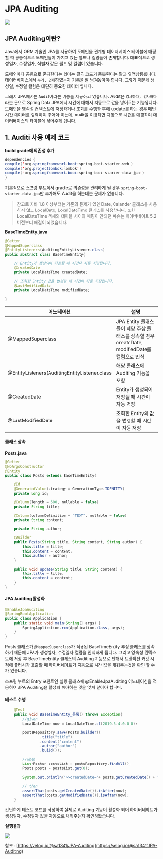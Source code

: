 # JPA Auditing



![](https://media.vlpt.us/images/sa1341/post/ddfe89e6-cd0d-4b9e-bb4a-4f4ae2759ac5/JPA.png)

## JPA Auditing이란? <a href="#jpa-auditing" id="jpa-auditing"></a>

Java에서 ORM 기술인 JPA를 사용하여 도메인을 관계형 데이터베이스 테이블에 매핑할 때 공통적으로 도메인들이 가지고 있는 필드나 컬럼들이 존재합니다. 대표적으로 생성일자, 수정일자, 식별자 같은 필드 및 컬럼이 있습니다.

도메인마다 공통으로 존재한다는 의미는 결국 코드가 중복된다는 말과 일맥상통합니다.\
데이터베이스에서 `누가, 언제`하였는지 기록을 잘 남겨놓아야 합니다. 그렇기 때문에 생성일, 수정일 컬럼은 대단히 중요한 데이터 입니다.

그래서 JPA에서는 `Audit`이라는 기능을 제공하고 있습니다. Audit은 `감시하다, 감사하다`라는 뜻으로 Spring Data JPA에서 시간에 대해서 자동으로 값을 넣어주는 기능입니다. 도메인을 영속성 컨텍스트에 저장하거나 조회를 수행한 후에 update를 하는 경우 매번 시간 데이터를 입력하여 주어야 하는데, audit을 이용하면 자동으로 시간을 매핑하여 데이터베이스의 테이블에 넣어주게 됩니다.

## 1. Auditi 사용 예제 코드 <a href="#1-auditi" id="1-auditi"></a>

**build.grade에 의존성 추가**

```java
dependencies {
compile('org.springframework.boot:spring-boot-starter-web')
compile('org.projectlombok:lombok')
compile('org.springframework.boot:spring-boot-starter-data-jpa')
}
```

기본적으로 스프링 부트에서 gradle로 의존성을 관리하게 될 경우 `spring-boot-starter-data-jpa`만 추가해도 Audit을 하는데는 문제가 없습니다.

> 참고로 자바 1.8 이상부터는 기존의 문제가 있던 Date, Calander 클래스를 사용하지 않고 LocalDate, LocalDateTime 클래스를 사용합니다. 또한 LocalDateTime 객체와 테이블 사이의 매핑이 안되던 이슈는 하이버네이트 5.2 버전부터 해결이 되었습니다.

**BaseTimeEntity.java**

```java
@Getter
@MappedSuperclass 
@EntityListeners(AuditingEntityListener.class) 
public abstract class BaseTimeEntity{

    // Entity가 생성되어 저장될 때 시간이 자동 저장됩니다.
    @CreatedDate
    private LocalDateTime createdDate;

    // 조회한 Entity 값을 변경할 때 시간이 자동 저장됩니다.
    @LastModifiedDate
    private LocalDateTime modifiedDate;

}
```

| 어노테이션                                         | 설명                                                                   |
| --------------------------------------------- | -------------------------------------------------------------------- |
| @MappedSuperclass                             | JPA Entity 클래스들이 해당 추상 클래스를 상속할 경우 createDate, modifiedDate를 컬럼으로 인식 |
| @EntityListeners(AuditingEntityListener.class | 해당 클래스에 Auditing 기능을 포함                                              |
| @CreatedDate                                  | Entity가 생성되어 저장될 때 시간이 자동 저장                                         |
| @LastModifiedDate                             | 조회한 Entity의 값을 변경할 때 시간이 자동 저장                                       |

#### 클래스 상속 <a href="#undefined" id="undefined"></a>

**Posts.java**

```java
@Getter
@NoArgsConstructor
@Entity
public class Posts extends BaseTimeEntity{

    @Id
    @GeneratedValue(strategy = GenerationType.IDENTITY)
    private Long id;

    @Column(length = 500, nullable = false)
    private String title;

    @Column(columnDefinition = "TEXT", nullable = false)
    private String content;

    private String author;

    @Builder
    public Posts(String title, String content, String author) {
        this.title = title;
        this.content = content;
        this.author = author;
    }

    public void update(String title, String content) {
        this.title = title;
        this.content = content;
    }
}
```

#### JPA Auditing 활성화 <a href="#jpa-auditing" id="jpa-auditing"></a>

```java
@EnableJpaAuditing 
@SpringBootApplication
public class Application {
    public static void main(String[] args) {
        SpringApplication.run(Application.class, args);
    }
}
```

Posts 클래스가 `@MappedSuperclass`가 적용된 BaseTimeEntity 추상 클래스를 상속하기 때문에 JPA가 생성일자, 수정일자 컬럼을 인식하게 됩니다. 그리고 영속성 컨텍스트에 저장 후 BaseTimeEntity 클래스의 Auditing 기능으로 인해서 트랜잭션 커밋 시점에 플러시가 호출할 때 하이버네이트가 자동으로 시간 값을 채워주는것을 확인 할 수가 있습니다.

스프링 부트의 Entry 포인트인 실행 클래스에 @EnableJpaAuditing 어노테이션을 적용하여 JPA Auditing을 활성화 해야하는 것을 잊지 말아야 합니다.

#### 테스트 수행 <a href="#undefined" id="undefined"></a>

```java
    @Test
    public void BaseTimeEntity_등록() throws Exception{
        //given
        LocalDateTime now = LocalDateTime.of(2019,6,4,0,0,0);

        postsRepository.save(Posts.builder()
                .title("title")
                .content("content")
                .author("author")
                .build());

        //when
        List<Posts> postsList = postsRepository.findAll();
        Posts posts = postsList.get(0);

        System.out.println(">>createdDate="+ posts.getCreatedDate() + ", modifiedDate=" + posts.getModifiedDate());
        
        // then
        assertThat(posts.getCreatedDate()).isAfter(now);
        assertThat(posts.getModifiedDate()).isAfter(now);
    }
```

간단하게 테스트 코드를 작성하여 실제로 Auditing 기능이 활성화 되어 하이버네이트가 생성일자, 수정일자 값을 자동으로 채워주는지 확인해봤습니다.

**실행결과**

![](https://user-images.githubusercontent.com/22395934/70543883-818d4500-1bae-11ea-9d88-b6abb979358e.png)

참조 : [https://velog.io/@sa1341/JPA-Auditing](https://velog.io/@sa1341/JPA-Auditing)
